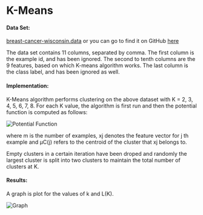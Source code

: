 # K-Means



#### Data Set:

[breast-cancer-wisconsin.data](http://archive.ics.uci.edu/ml/machine-learning-databases/breast-cancer-wisconsin/) or you can go
to find it on GitHub [here](https://github.com/tarunkolla/K-Means/blob/master/data.txt)

The data set contains 11 columns, separated by comma. The first column is the example id, and has been ignored. The second to tenth columns are the 9 features, based on which K-means algorithm works. The last column is the class label, and has been ignored as well.

#### Implementation:

K-Means algorithm performs clustering on the above dataset with K = 2, 3, 4, 5, 6, 7, 8. For each K value, the algorithm is first run and then the potential function is computed as follows:

![Potential Function](https://github.com/tarunkolla/K-Means/blob/master/Read-Me-Doc/Potential%20Function.png)

where m is the number of examples, xj denotes the feature vector for j th example and µC(j) refers to the centroid of the cluster that xj belongs to.

Empty clusters in a certain iteration have been droped and randomly the largest cluster is split into two clusters to maintain the total number of clusters at K.

#### Results:

A graph is plot for the values of k and L(K).

![Graph](https://github.com/tarunkolla/K-Means/blob/master/Read-Me-Doc/Graph.png "graph ploted with ptoential function for different values of k")
